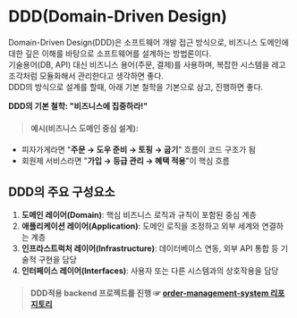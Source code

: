 # DDD(Domain-Driven Design)
Domain-Driven Design(DDD)은 소프트웨어 개발 접근 방식으로, 비즈니스 도메인에 대한 깊은 이해를 바탕으로 소프트웨어를 설계하는 방법론이다. <br> 
기술용어(DB, API) 대신 비즈니스 용어(주문, 결제)를 사용하며, 복잡한 시스템을 레고 조각처럼 모듈화해서 관리한다고 생각하면 좋다. <br>
DDD의 방식으로 설계를 할때, 아래 기본 철학을 기본으로 삼고, 진행하면 좋다. <br>

<b>DDD의 기본 철학: "비즈니스에 집중하라!"</b>

> #### 예시(비즈니스 도메인 중심 설계):
+ 피자가게라면 "<b>주문 → 도우 준비 → 토핑 → 굽기</b>" 흐름이 코드 구조가 됨 <br>
+ 회원제 서비스라면 "<b>가입 → 등급 관리 → 혜택 적용</b>"이 핵심 흐름

## DDD의 주요 구성요소
1. <b>도메인 레이어(Domain)</b>: 핵심 비즈니스 로직과 규칙이 포함된 중심 계층
2. <b>애플리케이션 레이어(Application)</b>: 도메인 로직을 조정하고 외부 세계와 연결하는 계층
3. <b>인프라스트럭처 레이어(Infrastructure)</b>: 데이터베이스 연동, 외부 API 통합 등 기술적 구현을 담당
4. <b>인터페이스 레이어(Interfaces)</b>: 사용자 또는 다른 시스템과의 상호작용을 담당

> #### DDD적용 backend 프로젝트를 진행 ☞ [order-management-system 리포지토리](https://github.com/hyungoo7703/order-management-system)
